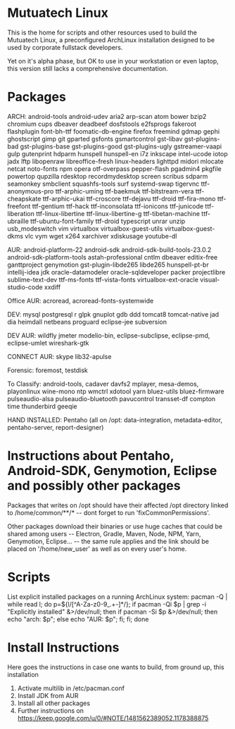 # Mutuatech Linux

This is the home for scripts and other resources used to build the Mutuatech Linux, a preconfigured ArchLinux installation designed to be used by corporate fullstack developers.

Yet on it's alpha phase, but OK to use in your workstation or even laptop, this version still lacks a comprehensive documentation.

# Packages
ARCH: android-tools android-udev aria2 arp-scan atom bower bzip2 chromium cups dbeaver deadbeef dosfstools e2fsprogs fakeroot flashplugin font-bh-ttf foomatic-db-engine firefox freemind gdmap gephi ghostscript gimp git  gparted gsfonts gsmartcontrol gst-libav gst-plugins-bad gst-plugins-base gst-plugins-good gst-plugins-ugly gstreamer-vaapi gulp gutenprint hdparm hunspell hunspell-en i7z inkscape intel-ucode iotop jadx lftp libopenraw libreoffice-fresh linux-headers lighttpd midori mlocate netcat noto-fonts npm opera otf-overpass pepper-flash pgadmin4 pkgfile powertop qupzilla rdesktop recordmydesktop screen scribus sdparm seamonkey smbclient squashfs-tools surf systemd-swap tigervnc ttf-anonymous-pro ttf-arphic-uming ttf-baekmuk ttf-bitstream-vera ttf-cheapskate ttf-arphic-ukai ttf-croscore ttf-dejavu ttf-droid ttf-fira-mono ttf-freefont ttf-gentium ttf-hack ttf-inconsolata ttf-ionicons ttf-junicode ttf-liberation ttf-linux-libertine ttf-linux-libertine-g ttf-tibetan-machine ttf-ubraille ttf-ubuntu-font-family ttf-droid typescript unrar unzip usb_modeswitch vim virtualbox virtualbox-guest-utils virtualbox-guest-dkms vlc vym wget x264 xarchiver xdiskusage youtube-dl

AUR: android-platform-22 android-sdk android-sdk-build-tools-23.0.2 android-sdk-platform-tools astah-professional cntlm dbeaver editix-free ganttproject genymotion gst-plugin-libde265 libde265 hunspell-pt-br intellij-idea jdk oracle-datamodeler oracle-sqldeveloper packer projectlibre sublime-text-dev ttf-ms-fonts ttf-vista-fonts virtualbox-ext-oracle visual-studio-code xxdiff

Office AUR: acroread, acroread-fonts-systemwide

DEV: mysql postgresql r glpk gnuplot gdb ddd tomcat8 tomcat-native jad dia heimdall netbeans proguard eclipse-jee subversion

DEV AUR: wildfly jmeter modelio-bin, eclipse-subclipse, eclipse-pmd, eclipse-umlet wireshark-gtk

CONNECT AUR: skype lib32-apulse

Forensic: foremost, testdisk

To Classify: android-tools, cadaver davfs2 mplayer, mesa-demos, playonlinux wine-mono ntp wmctrl xdotool yarn bluez-utils bluez-firmware pulseaudio-alsa pulseaudio-bluetooth pavucontrol transset-df compton time thunderbird geeqie

HAND INSTALLED: Pentaho (all on /opt: data-integration, metadata-editor, pentaho-server, report-designer)

# Instructions about Pentaho, Android-SDK, Genymotion, Eclipse and possibly other packages

Packages that writes on /opt should have their affected /opt directory linked to /home/common/**/* -- dont forget to run 'fixCommonPermissions'.

Other packages download their binaries or use huge caches that could be shared among users -- Electron, Gradle, Maven, Node, NPM, Yarn, Genymotion, Eclipse... -- the same rule applies and the link should be placed on '/home/new_user' as well as on every user's home.

# Scripts
List explicit installed packages on a running ArchLinux system: pacman -Q | while read l; do p=${l/[^A-Za-z0-9_\.+-]*/}; if pacman -Qi $p | grep -i "Explicitly installed" &>/dev/null; then if pacman -Si $p &>/dev/null; then echo "arch: $p"; else echo "AUR: $p"; fi; fi; done

# Install Instructions
Here goes the instructions in case one wants to build, from ground up, this installation
1) Activate multilib in /etc/pacman.conf
2) Install JDK from AUR
3) Install all other packages
4) Further instructions on https://keep.google.com/u/0/#NOTE/1481562389052.1178388875